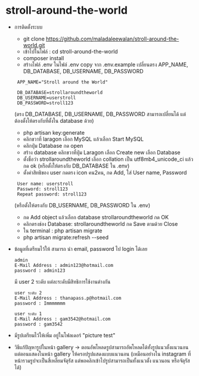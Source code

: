 # stroll-around-the-world
- การติดตั้งระบบ
    - git clone https://github.com/maladaleewalan/stroll-around-the-world.git
    - เข้าไปในไฟล์ : cd stroll-around-the-world
    - composer install
    - สร้างไฟล์ .env ในไฟล์ .env copy จาก .env.example เปลี่ยนตรง APP_NAME, DB_DATABASE, DB_USERNAME, DB_PASSWORD
    ```
     APP_NAME="Stroll around the World"

     DB_DATABASE=strollaroundtheworld
     DB_USERNAME=userstroll
     DB_PASSWORD=stroll123
    ```
    (ตรง DB_DATABASE, DB_USERNAME, DB_PASSWORD สามารถเปลี่ยนได้ แต่ต้องตั้งให้ตรงกับที่ตั้งใน database ด้วย)
    - php artisan key:generate
    - คลิกขวาที่ laragon เลือก MySQL แล้วเลือก Start MySQL
    - คลิกปุ่ม Database กด open
    - สร้าง database คลิกขวาที่ปุ่ม Laragon เลือก Create new เลือก Database 
    - ตั้งชื่อว่า strollaroundtheworld เลือก collation เป็น utf8mb4_unicode_ci แล้วกด ok (หรือตั้งให้ตรงกับ DB_DATABASE ใน .env)
    - ตั้งค่าสิทธิของ user กดตรง icon คน2คน, กด Add, ใส่ User name, Password
    ```
     User name: userstroll
     Password: stroll123
     Repeat password: stroll123
    ```
    (หรือตั้งให้ตรงกับ DB_USERNAME, DB_PASSWORD ใน .env)
    - กด Add object แล้วเลือก database strollaroundtheworld กด OK
    - คลิกตรงช่อง Database: strollaroundtheworld กด Save ตามด้วย Close
    - ใน terminal : php artisan migrate
    - php artisan migrate:refresh --seed

- ข้อมูลที่เตรียมไว้ให้ สามารถ นำ email, password ไป login ได้เลย
    ```
    admin
    E-Mail Address : admin123@hotmail.com
    password : admin123
    ```
    มี user 2 ระดับ แต่ละระดับมีสิทธิการใช้งานต่างกัน 
    ```
    user ระดับ 2
    E-Mail Address : thanapass.p@hotmail.com
    password : Immmmmmm
    ```

    ```
    user ระดับ 1
    E-Mail Address : gam3542@hotmail.com
    password : gam3542
    ```
- มีรูปเตรียมไว้ให้เพิ่ม อยู่ในโฟลเดอร์ "picture test"

- วิธีแก้ปัญหารูปในหน้า gallery -> ตอนอัพโหลดรูปสามารถอัพโหลดได้ทั้งรูปแนวตั้งแนวนอน แต่ตอนแสดงในหน้า gallery ให้ครอปรูปแสดงแบบแนวนอน (เหมือนอย่างใน instagram ที่หน้ารวมรูปจะเป็นสี่เหลี่ยมจัตุรัส แต่พอคลิกเข้าไปรูปสามารถเป็นทั้งแนวตั้ง แนวนอน หรือจัตุรัสได้)